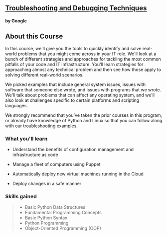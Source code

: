 ## [Troubleshooting and Debugging Techniques](https://www.coursera.org/learn/configuration-management-cloud?specialization=google-it-automation)

#### by Google

## About this Course
In this course, we'll give you the tools to quickly identify and solve real-world problems that you might come across in your IT role. We'll look at a bunch of different strategies and approaches for tackling the most common pitfalls of your code and IT infrastructure. You'll learn strategies for approaching almost any technical problem and then see how those apply to solving different real-world scenarios. 

We picked examples that include general system issues, issues with software that someone else wrote, and issues with programs that we wrote. We'll talk about problems that can affect any operating system, and we'll also look at challenges specific to certain platforms and scripting languages.

We strongly recommend that you’ve taken the prior courses in this program, or already have knowledge of Python and Linux so that you can follow along with our troubleshooting examples.

### What you'll learn
* Understand the benefits of configuration management and infrastructure as code

* Manage a fleet of computers using Puppet

* Automatically deploy new virtual machines running in the Cloud

* Deploy changes in a safe manner

### Skills gained
>* Basic Python Data Structures
>* Fundamental Programming Concepts
>* Basic Python Syntax
>* Python Programming
>* Object-Oriented Programming (OOP)
